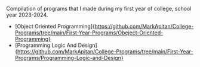 Compilation of programs that I made during my first year of college, school year 2023-2024.

- [Object Oriented Programming]{https://github.com/MarkApitan/College-Programs/tree/main/First-Year-Programs/Obeject-Oriented-Programming}
- [Programming Logic And Design]{https://github.com/MarkApitan/College-Programs/tree/main/First-Year-Programs/Programming-Logic-and-Design}
